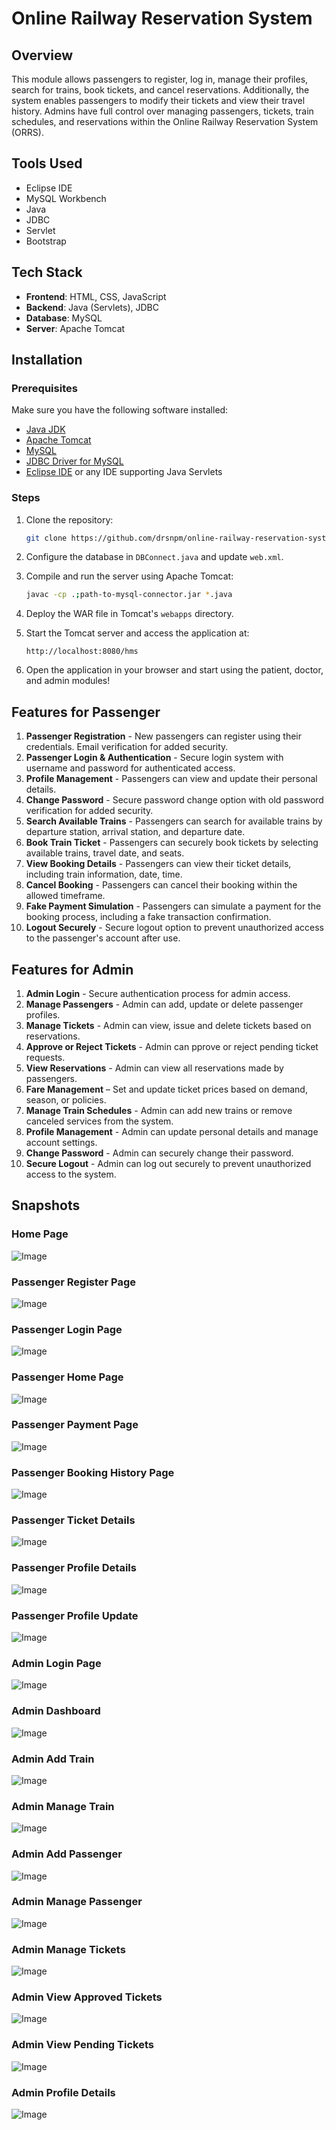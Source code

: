 # Online Railway Reservation System

## Overview
This module allows passengers to register, log in, manage their profiles, search for trains, book tickets, and cancel reservations. Additionally, the system enables passengers to modify their tickets and view their travel history. Admins have full control over managing passengers, tickets, train schedules, and reservations within the Online Railway Reservation System (ORRS).

## Tools Used
- Eclipse IDE
- MySQL Workbench
- Java
- JDBC
- Servlet
- Bootstrap

## Tech Stack
- **Frontend**: HTML, CSS, JavaScript
- **Backend**: Java (Servlets), JDBC
- **Database**: MySQL
- **Server**: Apache Tomcat

## Installation

### Prerequisites
Make sure you have the following software installed:
- [Java JDK](https://www.oracle.com/java/technologies/javase-jdk11-downloads.html)
- [Apache Tomcat](https://tomcat.apache.org/)
- [MySQL](https://www.mysql.com/)
- [JDBC Driver for MySQL](https://dev.mysql.com/downloads/connector/j/)
- [Eclipse IDE](https://www.eclipse.org/downloads/) or any IDE supporting Java Servlets

### Steps
1. Clone the repository:
   ```bash
   git clone https://github.com/drsnpm/online-railway-reservation-system.git

2. Configure the database in `DBConnect.java` and update `web.xml`.

3. Compile and run the server using Apache Tomcat:
   ```bash
   javac -cp .;path-to-mysql-connector.jar *.java
   ```

4. Deploy the WAR file in Tomcat's `webapps` directory.

5. Start the Tomcat server and access the application at:
   ```
   http://localhost:8080/hms
   ```

6. Open the application in your browser and start using the patient, doctor, and admin modules!

## Features for Passenger
1. **Passenger Registration** - New passengers can register using their credentials. Email verification for added security.
2. **Passenger Login & Authentication** - Secure login system with username and password for authenticated access.  
3. **Profile Management** - Passengers can view and update their personal details. 
4. **Change Password** - Secure password change option with old password verification for added security.  
5. **Search Available Trains** - Passengers can search for available trains by departure station, arrival station, and departure date.
6. **Book Train Ticket** - Passengers can securely book tickets by selecting available trains, travel date, and seats.
7. **View Booking Details** - Passengers can view their ticket details, including train information, date, time.
8. **Cancel Booking** - Passengers can cancel their booking within the allowed timeframe.
9. **Fake Payment Simulation** - Passengers can simulate a payment for the booking process, including a fake transaction confirmation.
10. **Logout Securely** - Secure logout option to prevent unauthorized access to the passenger's account after use.

## Features for Admin
1. **Admin Login** - Secure authentication process for admin access.
2. **Manage Passengers** - Admin can add, update or delete passenger profiles.
3. **Manage Tickets** - Admin can view, issue and delete tickets based on reservations.
4. **Approve or Reject Tickets** - Admin can pprove or reject pending ticket requests.
5. **View Reservations** - Admin can view all reservations made by passengers.
6. **Fare Management** – Set and update ticket prices based on demand, season, or policies.
7. **Manage Train Schedules** - Admin can add new trains or remove canceled services from the system.
8. **Profile Management** - Admin can update personal details and manage account settings.
9. **Change Password** - Admin can securely change their password.
10. **Secure Logout** - Admin can log out securely to prevent unauthorized access to the system.


## Snapshots
### Home Page
![Image](https://github.com/user-attachments/assets/492b1d0e-1785-4501-8dfd-3dd0f5ac8651)
### Passenger Register Page
![Image](https://github.com/user-attachments/assets/66427515-08ba-4430-a386-3d5263d72a50)
### Passenger Login Page
![Image](https://github.com/user-attachments/assets/143aaec8-37f3-44b9-9e0e-59b0e9135fdb)
### Passenger Home Page
![Image](https://github.com/user-attachments/assets/3f633538-a5da-45b4-887f-8fb1316c3491)
### Passenger Payment Page
![Image](https://github.com/user-attachments/assets/b6c60f8d-29da-4ebe-95ef-a05e3a8dac73)
### Passenger Booking History Page
![Image](https://github.com/user-attachments/assets/4e77032d-44a1-4d8d-982f-9b66e1836142)
### Passenger Ticket Details
![Image](https://github.com/user-attachments/assets/75405f36-6ee0-417b-a26e-0addfd139307)
### Passenger Profile Details
![Image](https://github.com/user-attachments/assets/304b0549-a82a-4439-ae2f-9cfd643ecf1d)
### Passenger Profile Update
![Image](https://github.com/user-attachments/assets/97bee3ab-29ec-471d-a730-9490f00d94f3)

### Admin Login Page
![Image](https://github.com/user-attachments/assets/b41c9b85-31a6-4719-a973-65d358faafa8)
### Admin Dashboard
![Image](https://github.com/user-attachments/assets/3f76d2ba-1006-488d-9f1b-619d8125e63f)
### Admin Add Train
![Image](https://github.com/user-attachments/assets/787cbd10-d145-479b-9f77-28b9d276a0b1)
### Admin Manage Train
![Image](https://github.com/user-attachments/assets/fd6d94bb-9a16-4462-be50-e248bea30e22)
### Admin Add Passenger
![Image](https://github.com/user-attachments/assets/283936a1-6fa7-450c-b774-c7a536e5af65)
### Admin Manage Passenger
![Image](https://github.com/user-attachments/assets/d420a359-34a0-4204-9ac9-7b9ea8c59413)
### Admin Manage Tickets
![Image](https://github.com/user-attachments/assets/c77ee591-12ef-4ab9-a62b-4843f201cb75)
### Admin View Approved Tickets
![Image](https://github.com/user-attachments/assets/16d62e8c-2a03-4b1a-8001-e3366b8d33c3)
### Admin View Pending Tickets
![Image](https://github.com/user-attachments/assets/60757ac2-8dd7-446f-a9f8-4d3a972b8e3a)
### Admin Profile Details
![Image](https://github.com/user-attachments/assets/7e7d7fca-74e1-46a2-9993-f4555035e92d)
